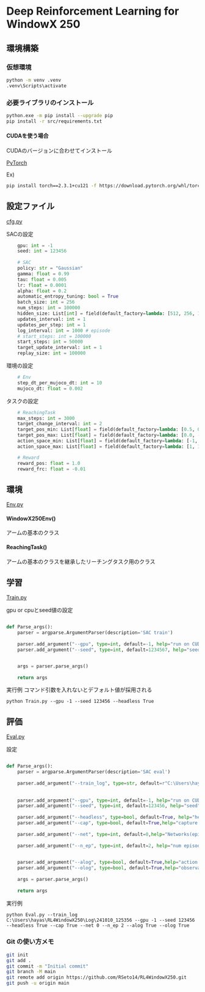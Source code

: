 # Deep Reinforcement Learning for WindowX 250

## 環境構築

### 仮想環境

```bash
python -m venv .venv
.venv\Scripts\activate
```

### 必要ライブラリのインストール

```bash
python.exe -m pip install --upgrade pip
pip install -r src/requirements.txt
```

#### CUDAを使う場合

CUDAのバージョンに合わせてインストール

[PyTorch](https://pytorch.org/)

Ex)

```bash
pip install torch==2.3.1+cu121 -f https://download.pytorch.org/whl/torch_stable.html
```

## 設定ファイル

[cfg.py](./Scripts/cfg.py)

SACの設定

```python
    gpu: int = -1
    seed: int = 123456
    
    # SAC
    policy: str = "Gaussian"
    gamma: float = 0.99
    tau: float = 0.005
    lr: float = 0.0001
    alpha: float = 0.2
    automatic_entropy_tuning: bool = True
    batch_size: int = 256
    num_steps: int = 100000
    hidden_size: List[int] = field(default_factory=lambda: [512, 256, 128]) # 512, 256, 128
    updates_interval: int = 1
    updates_per_step: int = 1
    log_interval: int = 1000 # episode
    # start_steps: int = 100000
    start_steps: int = 50000
    target_update_interval: int = 1
    replay_size: int = 100000
```

環境の設定

```python
    # Env
    step_dt_per_mujoco_dt: int = 10
    mujoco_dt: float = 0.002

```

タスクの設定

```python
    # ReachingTask
    max_steps: int = 3000
    target_change_interval: int = 2
    target_pos_min: List[float] = field(default_factory=lambda: [0.5, 0.3, 0.5])
    target_pos_max: List[float] = field(default_factory=lambda: [0.0, -0.3, 0.2])
    action_space_min: List[float] = field(default_factory=lambda: [-1, -1, -1, -1, -1, -1])
    action_space_max: List[float] = field(default_factory=lambda: [1, 1, 1, 1, 1, 1, ])

    # Reward
    reward_pos: float = 1.0
    reward_frc: float = -0.01
```
## 環境

[Env.py](./Scripts/Env.py)

#### WindowX250Env()

アームの基本のクラス

#### ReachingTask()

アームの基本のクラスを継承したリーチングタスク用のクラス

## 学習

[Train.py](./Scripts/Train.py)

gpu or cpuとseed値の設定
```python 

def Parse_args():
    parser = argparse.ArgumentParser(description='SAC train')
    
    parser.add_argument("--gpu", type=int, default=-1, help="run on CUDA (default: 0) cpu: -1")
    parser.add_argument("--seed", type=int, default=1234567, help="seed")


    args = parser.parse_args()
    
    return args

```

実行例
コマンド引数を入れないとデフォルト値が採用される

```
python Train.py --gpu -1 --seed 123456 --headless True
```

## 評価

[Eval.py](./Scripts/Eval.py)

設定
```python

def Parse_args():
    parser = argparse.ArgumentParser(description='SAC eval')
   
    parser.add_argument("--train_log", type=str, default=r"C:\Users\hayas\RL4WindowX250\Log\241010_125356",help="train log dir name")
    
    
    parser.add_argument("--gpu", type=int, default=-1, help="run on CUDA -1:CPU")
    parser.add_argument("--seed", type=int, default=123456, help="seed")
    
    parser.add_argument("--headless", type=bool, default=True, help="headless")
    parser.add_argument("--cap", type=bool, default=True,help="capture video")
    
    parser.add_argument("--net", type=int, default=0,help="Networks(episode) or 0 (best.pt)")
    
    parser.add_argument("--n_ep", type=int, default=2, help="num episodes")

    
    parser.add_argument("--alog", type=bool, default=True,help="action log")
    parser.add_argument("--olog", type=bool, default=True,help="observation log")
    
    args = parser.parse_args()
    
    return args

```

実行例

```
python Eval.py --train_log C:\Users\hayas\RL4WindowX250\Log\241010_125356 --gpu -1 --seed 123456 --headless True --cap True --net 0 --n_ep 2 --alog True --olog True
```

### Git の使い方メモ

```bash
git init
git add .
git commit -m "Initial commit"
git branch -M main
git remote add origin https://github.com/RSeto14/RL4WindowX250.git
git push -u origin main
```

